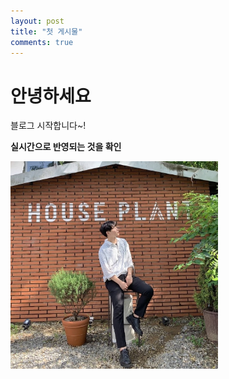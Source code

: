 ```yaml
---
layout: post
title: "첫 게시물"
comments: true
---
```

















# 안녕하세요

블로그 시작합니다~!


**실시간으로 반영되는 것을 확인**

<img src="../images/2022-02-08-first/me.jpg" alt="me" style="zoom:33%;" />
